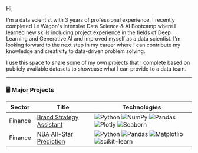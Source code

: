 Hi,

I'm a data scientist with 3 years of professional experience. I recently completed Le Wagon's intensive Data Science & AI Bootcamp where I learned new skills including project experience in the fields of Deep Learning and Generative AI and improved myself as a data scientist. I'm looking forward to the next step in my career where I can contribute my knowledge and creativity to data-driven problem solving.

I use this space to share some of my own projects that I complete based on publicly available datasets to showcase what I can provide to a data team.

---

### 🖥️ Major Projects
<!-- table -->
<!-- https://github.com/simple-icons/simple-icons/blob/develop/slugs.md -->
| Sector  | Title                                    | Technologies                                                                                  |
|---------|------------------------------------------|-----------------------------------------------------------------------------------------------|
| Finance | [Brand Strategy Assistant](https://github.com/ibraeksi/Finance/tree/main/brand_strategy_assistant) | ![Python](https://img.shields.io/badge/-Python-black?style=flat-square&logo=python) ![NumPy](https://img.shields.io/badge/-NumPy-black?style=flat-square&logo=numpy) ![Pandas](https://img.shields.io/badge/-Pandas-black?style=flat-square&logo=pandas) ![Plotly](https://img.shields.io/badge/-Plotly-black?style=flat-square&logo=plotly) ![Seaborn](https://img.shields.io/badge/-Seaborn-black?style=flat-square&logo=seaborn) |![TensorFlow](https://img.shields.io/badge/-TensorFlow-black?style=flat-square&logo=tensorflow) |![Streamlit](https://img.shields.io/badge/-Streamlit-black?style=flat-square&logo=streamlit) |![OpenAI](https://img.shields.io/badge/-OpenAI-black?style=flat-square&logo=openai) |![FastAPI](https://img.shields.io/badge/-FastAPI-black?style=flat-square&logo=fastapi)
| Finance | [NBA All-Star Prediction](https://github.com/ibraeksi/Sports/tree/main/allstar-prediction) | ![Python](https://img.shields.io/badge/-Python-black?style=flat-square&logo=python) ![Pandas](https://img.shields.io/badge/-Pandas-black?style=flat-square&logo=pandas) ![Matplotlib](https://img.shields.io/badge/-Matplotlib-black?style=flat-square&logo=matplotlib) ![scikit-learn](https://img.shields.io/badge/-scikit%20learn-black?style=flat-square&logo=scikitlearn) |
